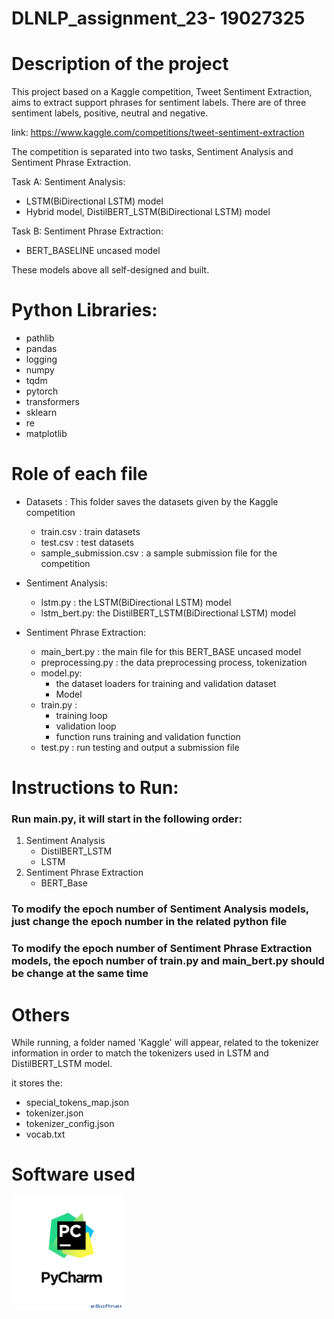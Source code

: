 # DLNLP_assignment_23- 19027325

# Description of the project
This project based on a Kaggle competition, Tweet Sentiment Extraction, aims to extract support phrases for sentiment 
labels. There are of three sentiment labels, positive, neutral and negative.

link: https://www.kaggle.com/competitions/tweet-sentiment-extraction

The competition is separated into two tasks, Sentiment Analysis and Sentiment Phrase Extraction.

Task A: Sentiment Analysis: 

  - LSTM(BiDirectional LSTM) model 
  - Hybrid model, DistilBERT_LSTM(BiDirectional LSTM) model

Task B: Sentiment Phrase Extraction:

  - BERT_BASELINE uncased model

These models above all self-designed and built.

# Python Libraries:
- pathlib
- pandas
- logging
- numpy
- tqdm
- pytorch
- transformers
- sklearn
- re
- matplotlib


# Role of each file

  - Datasets : This folder saves the datasets given by the Kaggle competition
    - train.csv : train datasets
    - test.csv : test datasets
    - sample_submission.csv : a sample submission file for the competition


  - Sentiment Analysis:
    - lstm.py : the LSTM(BiDirectional LSTM) model
    - lstm_bert.py: the DistilBERT_LSTM(BiDirectional LSTM) model

  - Sentiment Phrase Extraction:
    - main_bert.py : the main file for this BERT_BASE uncased model
    - preprocessing.py : the data preprocessing process, tokenization
    - model.py: 
      - the dataset loaders for training and validation dataset
      - Model
    - train.py :
      - training loop
      - validation loop
      - function runs training and validation function
    - test.py : run testing and output a submission file

# Instructions to Run:
### Run main.py, it will start in the following order:
1. Sentiment Analysis
    - DistilBERT_LSTM
    - LSTM
2. Sentiment Phrase Extraction
    - BERT_Base
### To modify the epoch number of Sentiment Analysis models, just change the epoch number in the related python file
### To modify the epoch number of Sentiment Phrase Extraction models, the epoch number of train.py and main_bert.py should be change at the same time




# Others
While running, a folder named 'Kaggle' will appear, related to the tokenizer information in order to match the tokenizers
used in LSTM and DistilBERT_LSTM model.

it stores the:
- special_tokens_map.json
- tokenizer.json
- tokenizer_config.json
- vocab.txt

# Software used
<img src="https://github.com/mujiexu2/DLNLP_assignment_23/blob/main/pycharm.png" width="180" height="180">
